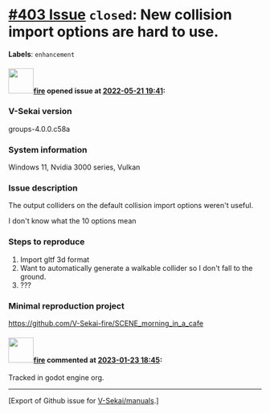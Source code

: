 # [\#403 Issue](https://github.com/V-Sekai/manuals/issues/403) `closed`: New collision import options are hard to use.
**Labels**: `enhancement`


#### <img src="https://avatars.githubusercontent.com/u/32321?u=c2e06a3d2b49a467aa907e54aa259516440267cc&v=4" width="50">[fire](https://github.com/fire) opened issue at [2022-05-21 19:41](https://github.com/V-Sekai/manuals/issues/403):

### V-Sekai version

groups-4.0.0.c58a

### System information

Windows 11, Nvidia 3000 series, Vulkan

### Issue description

The output colliders on the default collision import options weren't useful.

I don't know what the 10 options mean

### Steps to reproduce

1. Import gltf 3d format
2. Want to automatically generate a walkable collider so I don't fall to the ground.
3. ???

### Minimal reproduction project

https://github.com/V-Sekai-fire/SCENE_morning_in_a_cafe

#### <img src="https://avatars.githubusercontent.com/u/32321?u=c2e06a3d2b49a467aa907e54aa259516440267cc&v=4" width="50">[fire](https://github.com/fire) commented at [2023-01-23 18:45](https://github.com/V-Sekai/manuals/issues/403#issuecomment-1400813021):

Tracked in godot engine org.


-------------------------------------------------------------------------------



[Export of Github issue for [V-Sekai/manuals](https://github.com/V-Sekai/manuals).]
